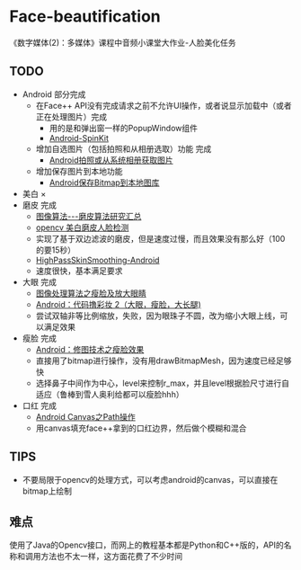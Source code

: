# Face-beautification
   《数字媒体(2)：多媒体》课程中音频小课堂大作业-人脸美化任务
    
## TODO
   - Android 部分完成
       - 在Face++ API没有完成请求之前不允许UI操作，或者说显示加载中（或者正在处理图片）完成
           - 用的是和弹出窗一样的PopupWindow组件
           - [Android-SpinKit](https://github.com/ybq/Android-SpinKit)
       - 增加自选图片（包括拍照和从相册选取）功能 完成
           - [Android拍照或从系统相册获取图片](https://www.jianshu.com/p/4c3cff20ebbc)
       - 增加保存图片到本地功能
           - [Android保存Bitmap到本地图库](https://blog.csdn.net/z1246300949/article/details/50681435)
   - 美白 ×
   - 磨皮 完成
       - [图像算法---磨皮算法研究汇总](https://blog.csdn.net/trent1985/article/details/50496969)
       - [opencv 美白磨皮人脸检测](https://blog.csdn.net/zhangqipu000/article/details/53260647)
       - 实现了基于双边滤波的磨皮，但是速度过慢，而且效果没有那么好（100的要15秒）
       - [HighPassSkinSmoothing-Android](https://github.com/msoftware/HighPassSkinSmoothing-Android)
       - 速度很快，基本满足要求
   - 大眼 完成
       - [图像处理算法之瘦脸及放大眼睛](https://blog.csdn.net/grafx/article/details/70232797?locationNum=11&fps=1)
       - [Android：代码撸彩妆 2（大眼，瘦脸，大长腿)](https://juejin.im/post/5d5ff49bf265da03d42fae9c)
       - 尝试双轴非等比例缩放，失败，因为眼珠子不圆，改为缩小大眼上线，可以满足效果
   - 瘦脸 完成
       - [Android：修图技术之瘦脸效果](https://mp.weixin.qq.com/s?__biz=MzIwMzYwMTk1NA%3D%3D&mid=2247489371&idx=1&sn=0174082ea4a53de46f7880add8141aed)
       - 直接用了bitmap进行操作，没有用drawBitmapMesh，因为速度已经足够快
       - 选择鼻子中间作为中心，level来控制r\_max，并且level根据脸尺寸进行自适应（鲁棒到雪人奥利给都可以瘦脸hhh）
   - 口红 完成
       - [Android Canvas之Path操作](https://www.jianshu.com/p/9ad3aaae0c63)
       - 用canvas填充face++拿到的口红边界，然后做个模糊和混合
    
## TIPS
   - 不要局限于opencv的处理方式，可以考虑android的canvas，可以直接在bitmap上绘制
    
    
## 难点
   使用了Java的Opencv接口，而网上的教程基本都是Python和C++版的，API的名称和调用方法也不太一样，这方面花费了不少时间
